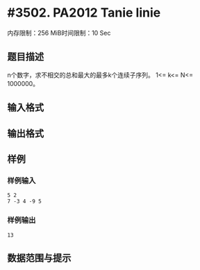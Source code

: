 # #3502. PA2012 Tanie linie

内存限制：256 MiB时间限制：10 Sec

## 题目描述

 n个数字，求不相交的总和最大的最多k个连续子序列。
 1<= k<= N<= 1000000。

## 输入格式

## 输出格式

## 样例

### 样例输入

    
    5 2
    7 -3 4 -9 5
    
    
    

### 样例输出

    
    13
    

## 数据范围与提示
